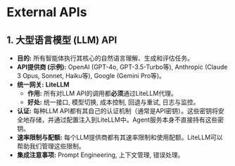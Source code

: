 # External APIs

## 1. 大型语言模型 (LLM) API

- **目的:** 所有智能体执行其核心的自然语言理解、生成和评估任务。
- **API提供商 (示例):** OpenAI (GPT-4o, GPT-3.5-Turbo等), Anthropic (Claude 3 Opus, Sonnet, Haiku等), Google (Gemini Pro等)。
- **统一网关:** **LiteLLM**
  - **作用:** 所有对LLM API的调用都**必须**通过LiteLLM代理。
  - **好处:** 统一接口, 模型切换, 成本控制, 回退与重试, 日志与监控。
- **认证:** 每种LLM API都有其自己的认证机制（通常是API密钥）。这些密钥将安全地存储，并通过配置注入到LiteLLM中。Agent服务本身不直接持有这些密钥。
- **速率限制与配额:** 每个LLM提供商都有其速率限制和使用配额。LiteLLM可以帮助我们管理这些限制。
- **集成注意事项:** Prompt Engineering, 上下文管理, 错误处理。
